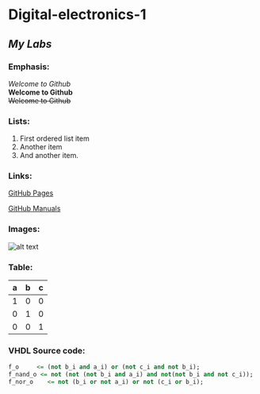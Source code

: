 # Digital-electronics-1

## ***My Labs***

### Emphasis:
*Welcome to Github* <BR>
**Welcome to Github**<BR>
~~Welcome to Github~~
  
### Lists:
1. First ordered list item
2. Another item
3. And another item.

### Links:
[GitHub Pages](https://pages.github.com/)

[GitHub Manuals](https://medium.com/swlh/how-to-make-the-perfect-readme-md-on-github-92ed5771c061)

### Images:
![alt text](https://g.denik.cz/50/08/brno-vut-vysoke-uceni-technicke_denik-320-16x9.jpg "Logo Title Text 1")

### Table:
| **a** | **b** |**c** |
| :-: | :-: | :-: |
| 1 | 0 | 0 |
| 0 | 1 | 0 |
| 0 | 0 | 1 | 
### VHDL Source code:

```vhdl
f_o     <= (not b_i and a_i) or (not c_i and not b_i);
f_nand_o <= not (not (not b_i and a_i) and not(not b_i and not c_i)); 
f_nor_o    <= not (b_i or not a_i) or not (c_i or b_i);
```
